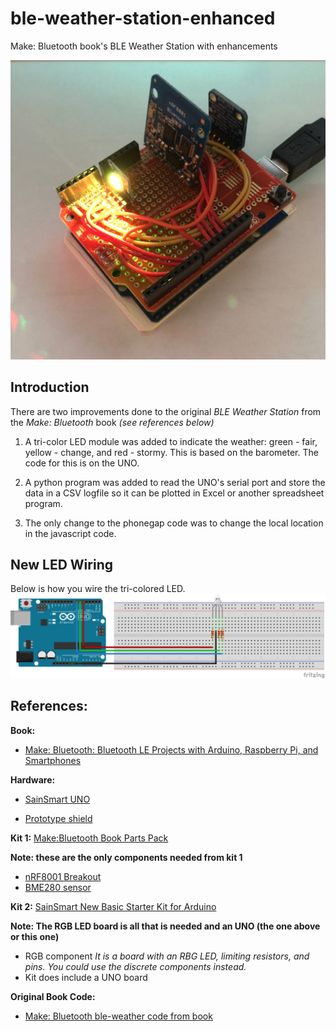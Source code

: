 # ble-weather-station-enhanced
Make: Bluetooth book's BLE Weather Station with enhancements

![alt text](https://raw.githubusercontent.com/CraigDawson/ble-weather-station-enhanced/master/documentation/IMG_4110.jpg)

## Introduction

There are two improvements done to the original *BLE Weather Station* from the *Make: Bluetooth* book *(see references below)*

 1.  A tri-color LED module was added to indicate the weather: green - fair, yellow - change, and red - stormy.  This is based on the barometer.  The code for this is on the UNO.

 1. A python program was added to read the UNO's serial port and store the data in a CSV logfile so it can be plotted in Excel or another spreadsheet program.

 1. The only change to the phonegap code was to change the local location in the javascript code.

## New LED Wiring
Below is how you wire the tri-colored LED.
![alt text](https://raw.githubusercontent.com/CraigDawson/ble-weather-station-enhanced/master/arduino/Added_LED_bb.png)
## References:

**Book:**

  * [Make: Bluetooth: Bluetooth LE Projects with Arduino, Raspberry Pi, and Smartphones](https://www.amazon.com/gp/product/1457187094/ref=oh_aui_search_detailpage?ie=UTF8&psc=1)


**Hardware:**

  * [SainSmart UNO](https://www.amazon.com/gp/product/B006GX8IAY/ref=oh_aui_search_detailpage?ie=UTF8&psc=1)

  * [Prototype shield](https://www.amazon.com/gp/product/B00Q9YB7PI/ref=oh_aui_detailpage_o09_s00?ie=UTF8&psc=1)


**Kit 1:**   [Make:Bluetooth Book Parts Pack](https://www.adafruit.com/products/3026)

**Note: these are the only components needed from kit 1**

  * [nRF8001 Breakout](https://www.adafruit.com/product/1697)
  * [BME280 sensor](https://www.adafruit.com/product/2652)


**Kit 2:**  [SainSmart New Basic Starter Kit for Arduino](https://www.amazon.com/gp/product/B00UV7KAPM/ref=oh_aui_search_detailpage?ie=UTF8&psc=1)

**Note: The RGB LED board is all that is needed and an UNO (the one above or this one)**

  * RGB component *It is a board with an RBG LED, limiting resistors, and pins. You could use the discrete components instead.*
  * Kit does include a UNO board


**Original Book Code:**

  * [Make: Bluetooth ble-weather code from book](https://github.com/MakeBluetooth/ble-weather)
